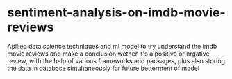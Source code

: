 # sentiment-analysis-on-imdb-movie-reviews
Apllied data science techniques and ml model to try understand the imdb movie reviews and make a conclusion wether it's a positive or nrgative review, with the help of various frameworks and packages, plus also storing the data in database simultaneously for future betterment of model
